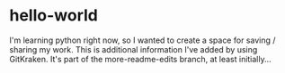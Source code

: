 # hello-world
I'm learning python right now, so I wanted to create a space for saving / sharing my work.
This is additional information I've added by using GitKraken.  It's part of the more-readme-edits branch, at least initially...